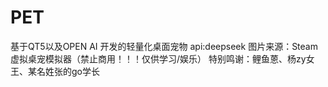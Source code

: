 # PET
基于QT5以及OPEN AI 开发的轻量化桌面宠物
api:deepseek
图片来源：Steam 虚拟桌宠模拟器（禁止商用！！！仅供学习/娱乐）
特别鸣谢：鲤鱼蒽、杨zy女王、某名姓张的go学长
